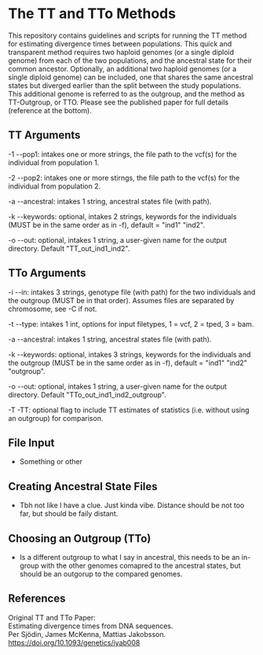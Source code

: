 # The TT and TTo Methods
This repository contains guidelines and scripts for running the TT method for estimating divergence times between populations. This quick and transparent method requires two haploid genomes (or a single diploid genome) from each of the two populations, and the ancestral state for their common ancestor. Optionally, an additional two haploid genomes (or a single diploid genome) can be included, one that shares the same ancestral states but diverged earlier than the split between the study populations. This additional genome is referred to as the outgroup, and the method as TT-Outgroup, or TTO. Please see the published paper for full details (reference at the bottom). 

## TT Arguments
-1 --pop1: intakes one or more strings, the file path to the vcf(s) for the individual from population 1. 

-2 --pop2: intakes one or more stirngs, the file path to the vcf(s) for the individual from population 2.  

-a --ancestral: intakes 1 string, ancestral states file (with path).

-k --keywords: optional, intakes 2 strings, keywords for the individuals (MUST be in the same order as in -f), default = "ind1" "ind2".

-o --out: optional, intakes 1 string, a user-given name for the output directory. Default "TT_out_ind1_ind2".

## TTo Arguments
-i --in: intakes 3 strings, genotype file (with path) for the two individuals and the outgroup (MUST be in that order). Assumes files are separated by chromosome, see -C if not. 

-t --type: intakes 1 int, options for input filetypes, 1 = vcf, 2 = tped, 3 = bam. 

-a --ancestral: intakes 1 string, ancestral states file (with path).

-k --keywords: optional, intakes 3 strings, keywords for the individuals and the outgroup (MUST be in the same order as in -f), default = "ind1" "ind2" "outgroup".

-o --out: optional, intakes 1 string, a user-given name for the output directory. Default "TTo_out_ind1_ind2_outgroup".

-T -TT: optional flag to include TT estimates of statistics (i.e. without using an outgroup) for comparison.

## File Input
- Something or other

## Creating Ancestral State Files
- Tbh not like I have a clue. Just kinda vibe. Distance should be not too far, but should be faily distant. 

## Choosing an Outgroup (TTo)
- Is a different outgroup to what I say in ancestral, this needs to be an in-group with the other genomes comapred to the ancestral states, but should be an outgorup to the compared genomes. 

## References
Original TT and TTo Paper:<br/>
Estimating divergence times from DNA sequences.<br/>
Per Sjödin, James McKenna, Mattias Jakobsson.<br/>
https://doi.org/10.1093/genetics/iyab008

